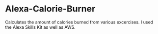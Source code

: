 # Alexa-Calorie-Burner
Calculates the amount of calories burned from various excercises. I used the Alexa Skills Kit as well as AWS.
